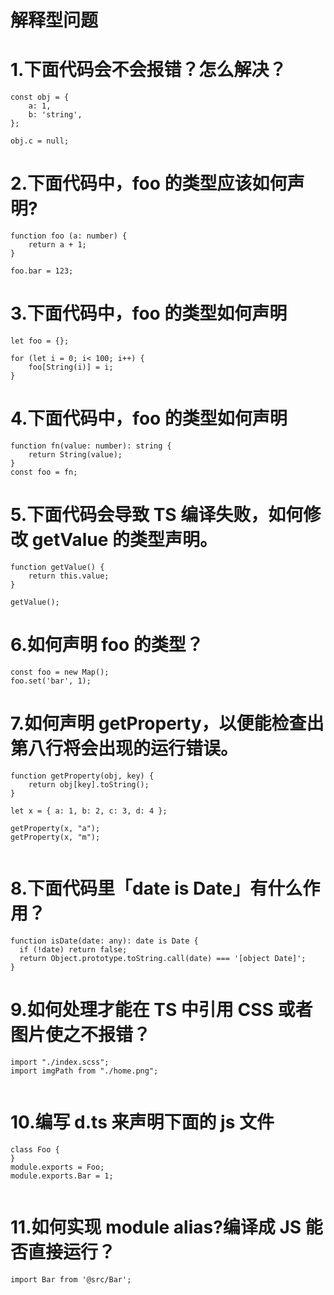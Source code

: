 # 解释型问题

# 1.下面代码会不会报错？怎么解决？

```
const obj = {
    a: 1,
    b: 'string',
};

obj.c = null;
```

# 2.下面代码中，foo 的类型应该如何声明?

```
function foo (a: number) {
    return a + 1;
}

foo.bar = 123;
```

# 3.下面代码中，foo 的类型如何声明

```
let foo = {};

for (let i = 0; i< 100; i++) {
    foo[String(i)] = i;
}
```

# 4.下面代码中，foo 的类型如何声明

```
function fn(value: number): string {
    return String(value);
}
const foo = fn;
```

# 5.下面代码会导致 TS 编译失败，如何修改 getValue 的类型声明。

```
function getValue() {
    return this.value;
}

getValue();
```

# 6.如何声明 foo 的类型？

```
const foo = new Map();
foo.set('bar', 1);
```

# 7.如何声明 getProperty，以便能检查出第八行将会出现的运行错误。

```
function getProperty(obj, key) {
    return obj[key].toString();
}

let x = { a: 1, b: 2, c: 3, d: 4 };

getProperty(x, "a");
getProperty(x, "m");
```

```

```

# 8.下面代码里「date is Date」有什么作用？

```
function isDate(date: any): date is Date {
  if (!date) return false;
  return Object.prototype.toString.call(date) === '[object Date]';
}
```

# 9.如何处理才能在 TS 中引用 CSS 或者 图片使之不报错？

```
import "./index.scss";
import imgPath from "./home.png";
```

```

```

# 10.编写 d.ts 来声明下面的 js 文件

```
class Foo {
}
module.exports = Foo;
module.exports.Bar = 1;
```

```

```

# 11.如何实现 module alias?编译成 JS 能否直接运行？

```
import Bar from '@src/Bar';
```

#### 



